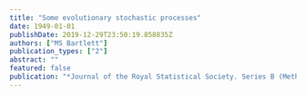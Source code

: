 ```yaml
---
title: "Some evolutionary stochastic processes"
date: 1949-01-01
publishDate: 2019-12-29T23:50:19.858835Z
authors: ["MS Bartlett"]
publication_types: ["2"]
abstract: ""
featured: false
publication: "*Journal of the Royal Statistical Society. Series B (Methodological)*"
---
```


